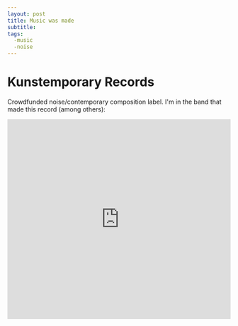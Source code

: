 ```yaml
---
layout: post
title: Music was made
subtitle: 
tags:
  -music
  -noise
---
```


# Kunstemporary Records
Crowdfunded noise/contemporary composition label. I'm in the band that made this record (among others):

<iframe width="100%" height="450" scrolling="no" frameborder="no" src="https://w.soundcloud.com/player/?url=https%3A//api.soundcloud.com/tracks/7717389&amp;auto_play=false&amp;hide_related=false&amp;show_comments=true&amp;show_user=true&amp;show_reposts=false&amp;visual=true"></iframe>